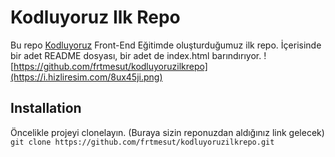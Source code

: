 # Kodluyoruz Ilk Repo
Bu repo [Kodluyoruz](https://www.kodluyoruz.org/) Front-End Eğitimde oluşturduğumuz ilk repo. İçerisinde bir adet README dosyası, bir adet de index.html barındırıyor.
![https://github.com/frtmesut/kodluyoruzilkrepo](https://i.hizliresim.com/8ux45ji.png)

## Installation
Öncelikle projeyi clonelayın. (Buraya sizin reponuzdan aldığınız link gelecek)
`git clone https://github.com/frtmesut/kodluyoruzilkrepo.git`
